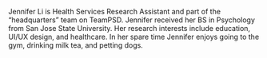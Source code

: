 Jennifer Li is Health Services Research Assistant and part of the “headquarters” team on TeamPSD.  Jennifer received her BS in Psychology from San Jose State University.  Her research interests include education, UI/UX design, and healthcare. In her spare time Jennifer enjoys going to the gym, drinking milk tea, and petting dogs.
